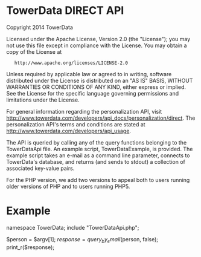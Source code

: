 TowerData DIRECT API
====================

Copyright 2014 TowerData

   Licensed under the Apache License, Version 2.0 (the "License");
   you may not use this file except in compliance with the License.
   You may obtain a copy of the License at

       http://www.apache.org/licenses/LICENSE-2.0

   Unless required by applicable law or agreed to in writing, software
   distributed under the License is distributed on an "AS IS" BASIS,
   WITHOUT WARRANTIES OR CONDITIONS OF ANY KIND, either express or implied.
   See the License for the specific language governing permissions and
   limitations under the License.

For general information regarding the personalization API, visit http://www.towerdata.com/developers/api_docs/personalization/direct. The personalization API's terms and conditions are stated at http://www.towerdata.com/developers/api_usage.

The API is queried by calling any of the query functions belonging to the TowerDataApi file. An example script, TowerDataExample, is provided. The example script takes an e-mail as a command line parameter, connects to TowerData's database, and returns (and sends to stdout) a collection of associated key-value pairs.

For the PHP version, we add two versions to appeal both to users running older versions of PHP and to users running PHP5.

Example
=======

  namespace TowerData;
  include "TowerDataApi.php";
  
  $person = $argv[1];
  $response = query_by_email($person, false);
  print_r($response);

